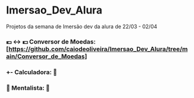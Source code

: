 # Imersao_Dev_Alura
Projetos da semana de Imersão dev da alura de 22/03 - 02/04

### :euro: :left_right_arrow:  :dollar:  Conversor de Moedas: [https://github.com/caiodeoliveira/Imersao_Dev_Alura/tree/main/Conversor_de_Moedas]
### +- Calculadora: :construction: 
### 🧠 Mentalista: :construction: 
 
